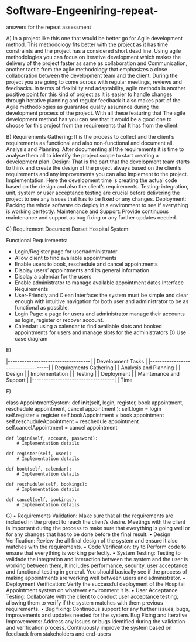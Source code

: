 # Software-Engeeniring-repeat-
answers for the repeat assessment 

A)	In a project like this one that would be better go for Agile development method. This methodology fits better with the project as it has time constraints and the project has a considered short dead line. Using agile methodologies you can focus on iterative development which makes the delivery of the project faster as same as collaboration and Communication, another tactic from the agile methodology that emphasizes a close collaboration between the development team and the client. During the project you are going to come across with regular meetings, reviews and feedbacks. In terms of flexibility and adaptability, agile methods is another positive point for this kind of project as it is easier to handle changes through iterative planning and regular feedback it also makes part of the Agile methodologies as guarantee quality assurance during the development process of the project. With all these featuring that The agile development method has you can see that it would be a good one to choose for this project from the requirements that It has from the client. 


B)	Requirements Gathering: It is the process to collect and the client’s requirements as functional and also non-functional and document all.
Analysis and Planning: After documenting all the requirements it is time to analyse them all to identify the project scope to start creating a development plan.
Design: That is the part that the development team starts to think and create the design of the project always based on the client’s requirements and any improvements you can also implement to the project.
Implementation: Here the development time is creating the actual code based on the design and also the client’s requirements. 
Testing: integration, unit, system or user acceptance testing are crucial before delivering the project to see any issues that has to be fixed or any changes.
Deployment: Packing the whole software do deploy in a environment to see if everything is working perfectly. 
Maintenance and Support: Provide continuous maintenance and support as bug fixing or any further updates needed.


C)	Requirement Document Dorset Hospital System:

Functional Requirements:
-	Login/Register page for user/administrator 
-	Allow client to find available appointments 
-	Enable users to book, reschedule and cancel appointments
-	Display users’ appointments and its general information
-	Display a calendar for the users
-	Enable administrator to manage available appointment dates
Interface Requirements
-	User-Friendly and Clean Interface: the system must be simple and clear enough with intuitive navigation for both user and administrator to be as functional as possible.
-	Login Page: a page for users and administrator manage their accounts as login, register or recover account.
-	Calendar: using a calendar to find available slots and booked appointments for users and manage slots for the administrators
D)	Use case diagram







 











E)

|-----------------------------------|
|     Development Tasks              |
|-----------------------------------|
| Requirements Gathering            |
| Analysis and Planning              |
| Design                            |
| Implementation                     |
| Testing                            |
| Deployment                         |
| Maintenance and Support            |
|-----------------------------------|
|             Time                  









F)

class AppointmentSystem:
    def __init__(self, login, register, book appointment, reschedule appointment, cancel appointment ):
        self.login = login
        self.register = register
        self.bookAppointment = book appointment
        self.reschuduleAppointment = reschedule appointment
        self.cancelAppointment = cancel appointment

    def login(self, account, password):
        # Implementation details

    def register(self, user):
        # Implementation details

    def book(self, calendar):
        # Implementation details

    def reschudule(self, bookings):
        # Implementation details

    def cancel(self, bookings):
        # Implementation details

G) 
•	Requirements Validation:  Make sure that all the requirements are included in the project to reach the client’s desire. Meetings with the client is important during the process to make sure that everything is going well or for any changes that has to be done before the final result.
•	Design Verification: Review the all final design of the system and ensure it also matches with the requirements. 
•	Code Verification: try to Perform code to ensure that everything is working perfectly.
•	System Testing: Testing to validade the integration and interaction between the system and the user is working between them, It includes performance, security, user acceptance and functional testing in general. You should basically see if the process of making appointments are working well between users and administrator.
•	Deployment Verification: Verify the successful deployment of the Hospital Appointment system on whatever environment it is.
•	User Acceptance Testing: Collaborate with the client to conduct user acceptance testing, allowing them to verify if the system matches with them previous requirements.
•	Bug fixing: Continuous support for any further issues, bugs, improvements and updates  needed for the system.
Bug Fixing and Iterative Improvements: Address any issues or bugs identified during the validation and verification process. Continuously improve the system based on feedback from stakeholders and end-users

